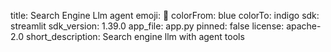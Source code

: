 title: Search Engine Llm agent
emoji: 🐢
colorFrom: blue
colorTo: indigo
sdk: streamlit
sdk_version: 1.39.0
app_file: app.py
pinned: false
license: apache-2.0
short_description: Search engine llm with agent tools
